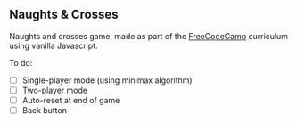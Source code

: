 ## Naughts & Crosses

Naughts and crosses game, made as part of the
[FreeCodeCamp](https://www.freecodecamp.com/challenges/build-a-tic-tac-toe-game)
curriculum using vanilla Javascript.

To do:
- [ ] Single-player mode (using minimax algorithm)
- [ ] Two-player mode
- [ ] Auto-reset at end of game
- [ ] Back button
